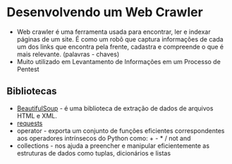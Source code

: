 # Desenvolvendo um Web Crawler
- Web crawler é uma ferramenta usada para encontrar, ler e indexar páginas de um site. É como um robô que captura informações de cada um dos links que encontra pela frente, cadastra e compreende o que é mais relevante. (palavras - chaves)
- Muito utilizado em Levantamento de Informações em um Processo de Pentest

## Bibliotecas
- [BeautifulSoup](https://www.ti-enxame.com/pt/python-3.x/como-instalar-o-beautifulsoup-em-python3-quando-dir-padrao-e-python2.7/822820620/) - é uma biblioteca de extração de dados de arquivos HTML e XML.
- [requests](https://docs.python-requests.org/pt_BR/latest/user/install.html)
- operator - exporta um conjunto de funções eficientes correspondentes aos operadores intrínsecos do Python como: + - * / not and
- collections - nos ajuda a preencher e manipular eficientemente as estruturas de dados como tuplas, dicionários e listas
